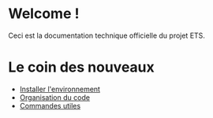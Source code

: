 # Welcome !

Ceci est la documentation technique officielle du projet ETS.

# Le coin des nouveaux
* [Installer l'environnement](./installation.md)
* [Organisation du code](./organisation.md)
* [Commandes utiles](./commands.md)

